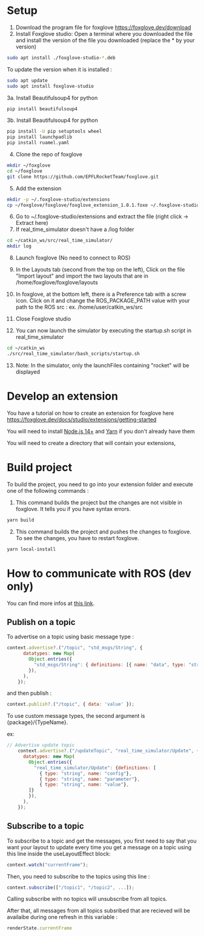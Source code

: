 # Setup
1. Download the program file for foxglove https://foxglove.dev/download
2. Install Foxglove studio: Open a terminal where you downloaded the file and install the version of the file you downloaded (replace the * by your version)
```bash
sudo apt install ./foxglove-studio-*.deb
```
To update the version when it is installed :
```bash
sudo apt update
sudo apt install foxglove-studio
```
3a. Install Beautifulsoup4 for python

```bash
pip install beautifulsoup4
```
3b. Install Beautifulsoup4 for python

```bash
pip install -U pip setuptools wheel
pip install launchpadlib
pip install ruamel.yaml
```
4. Clone the repo of foxglove

```bash
mkdir ~/foxglove
cd ~/foxglove
git clone https://github.com/EPFLRocketTeam/foxglove.git
```
5. Add the extension

```bash
mkdir -p ~/.foxglove-studio/extensions
cp ~/foxglove/foxglove/foxglove_extension_1.0.1.foxe ~/.foxglove-studio/extensions/foxglove_extension_1.0.1.foxe
```
6. Go to ~/.foxglove-studio/extensions and extract the file (right click -> Extract here)
7. If real_time_simulator doesn't have a /log folder
```bash
cd ~/catkin_ws/src/real_time_simulator/
mkdir log
```

8. Launch foxglove (No need to connect to ROS)
9. In the Layouts tab (second from the top on the left), Click on the file "Import layout" and import the two layouts that are in /home/foxglove/foxglove/layouts
10. In foxglove, at the bottom left, there is a Preference tab with a screw icon. Click on it and change the ROS_PACKAGE_PATH value with your path to the ROS src : ex. /home/user/catkin_ws/src

11. Close Foxglove studio
12. You can now launch the simulator by executing the startup.sh script in real_time_simulator
```bash
cd ~/catkin_ws
./src/real_time_simulator/bash_scripts/startup.sh
```

13. Note: In the simulator, only the launchFiles containing "rocket" will be displayed


# Develop an extension
You have a tutorial on how to create an extension for foxglove here https://foxglove.dev/docs/studio/extensions/getting-started

You will need to install <a href="https://nodejs.org/en/">Node.js 14+</a> and <a href="">Yarn</a> if you don't already have them 

You will need to create a directory that will contain your extensions,


# Build project
To build the project, you need to go into your extension folder and execute one of the following commands : 

1. This command builds the project but the changes are not visible in foxglove. It tells you if you have syntax errors.
```bash
yarn build
```
2. This command builds the project and pushes the changes to foxglove. To see the changes, you have to restart foxglove.

```bash
yarn local-install
```

# How to communicate with ROS (dev only)

You can find more infos at <a href="https://foxglove.dev/docs/studio/extensions/panel-api-methods">this link</a>.

## Publish on a topic
To advertise on a topic using basic message type : 
``` js
context.advertise?.("/topic", "std_msgs/String", {
      datatypes: new Map(
        Object.entries({
          "std_msgs/String": { definitions: [{ name: "data", type: "string" }] },
        }),
      ),
    });
```
and then publish :

``` js
context.publish?.("/topic", { data: 'value' });
```

To use custom message types, the second argument is {package}/{TypeName}. 

ex:

```js
// Advertise update topic
    context.advertise?.("/updateTopic", "real_time_simulator/Update", {
      datatypes: new Map(
        Object.entries({
          "real_time_simulator/Update": {definitions: [
            { type: "string", name: "config"},
            { type: "string", name: "parameter"},
            { type: "string", name: "value"},
        ]}
        }),
      ),
    });
```

## Subscribe to a topic

To subscribe to a topic and get the messages, you first need to say that you want your layout to update every time you get a message on a topic using this line inside the useLayoutEffect block:

```js
context.watch("currentFrame");
```

Then, you need to subscribe to the topics using this line :

```js
context.subscribe(["/topic1", "/topic2", ...]);
```

Calling subscribe with no topics will unsubscribe from all topics.

After that, all messages from all topics subsribed that are recieved will be availaibe during one refresh in this variable :

```js
renderState.currentFrame
```
